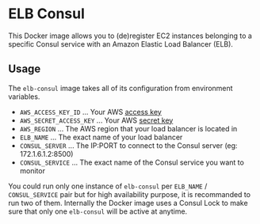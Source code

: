 # ELB Consul

This Docker image allows you to (de)register EC2 instances belonging to a specific Consul service with an Amazon Elastic Load Balancer (ELB).

## Usage

The `elb-consul` image takes all of its configuration from environment variables.

* `AWS_ACCESS_KEY_ID` ... Your AWS [access key](http://docs.aws.amazon.com/AWSSimpleQueueService/latest/SQSGettingStartedGuide/AWSCredentials.html)
* `AWS_SECRET_ACCESS_KEY` ... Your AWS [secret key](http://docs.aws.amazon.com/AWSSimpleQueueService/latest/SQSGettingStartedGuide/AWSCredentials.html)
* `AWS_REGION` ... The AWS region that your load balancer is located in
* `ELB_NAME` ... The exact name of your load balancer
* `CONSUL_SERVER` ... The IP:PORT to connect to the Consul server (eg: 172.1.6.1.2:8500)
* `CONSUL_SERVICE` ... The exact name of the Consul service you want to monitor

You could run only one instance of `elb-consul` per `ELB_NAME` / `CONSUL_SERVICE` pair but for high availability purpose, it is recommanded to run two of them.
Internally the Docker image uses a Consul Lock to make sure that only one `elb-consul` will be active at anytime.
